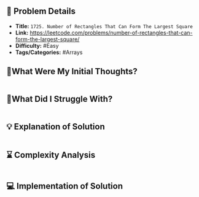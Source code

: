 ## 📝 Problem Details

- **Title:** `1725. Number of Rectangles That Can Form The Largest Square`
- **Link:** https://leetcode.com/problems/number-of-rectangles-that-can-form-the-largest-square/
- **Difficulty:** #Easy 
- **Tags/Categories:** #Arrays 

## 💭What Were My Initial Thoughts?

```

```

## 🤔What Did I Struggle With?

```

```

## 💡 Explanation of Solution

```

```

## ⌛ Complexity Analysis

```

```

## 💻 Implementation of Solution

```cpp

```